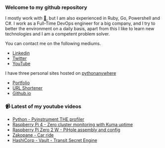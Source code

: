 ### Welcome to my github repository

I mostly work with [:snake:](https://www.python.org/), but I am also experienced in Ruby, Go, Powershell and C#. I work as a Full-Time DevOps engineer for a big company, and I try to better the environment on a daily basis, apart from this I like to learn new technologies and I am a competent problem solver.

You can contact me on the following mediums.
- [Linkedin](https://www.linkedin.com/in/r3ap3rpy)
- [Twitter](https://twitter.com/r3ap3rpy)
- [YouTube](https://www.youtube.com/channel/UC1qkMXH8d2I9DDAtBSeEHqg)

I have three personal sites hosted on [pythonanywhere](https://www.pythonanywhere.com/)
- [Portfolio](http://r3ap3rpy.pythonanywhere.com/)
- [URL Shortener](http://shortenpy.pythonanywhere.com/)
- [Github.io](https://r3ap3rpy.github.io/)

### :video_camera: Latest of my youtube videos
<!-- YOUTUBE:START -->
- [Python - Pyinstrument THE profiler](https://www.youtube.com/watch?v=xLwBFjGFRw0)
- [Raspberry Pi 4 - Zero cluster monitoring with Kuma uptime](https://www.youtube.com/watch?v=rLICX4YCKic)
- [Raspberry Pi Zero 2 W - PiHole assembly and config](https://www.youtube.com/watch?v=yEansmWf8HI)
- [Zakopane - Car ride](https://www.youtube.com/watch?v=DYXS0Ww0uKc)
- [HashiCorp - Vault - Transit Secret Engine](https://www.youtube.com/watch?v=AvnQ9WJ5jrc)
<!-- YOUTUBE:END -->

